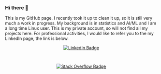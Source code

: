 ### Hi there 👋

This is my GitHub page. I recently took it up to clean it up, so it is still very much a work in progress. My background is in statistics and AI/ML and I am a long time Linux user. This is my private account, so will not find all my projects here. For professional activities, I would like to refer you to the my LinkedIn page, the link is below. 


<div id="badges" align="center">
  <a href="https://www.linkedin.com/in/pietergeelen/">
    <img src="https://img.shields.io/badge/LinkedIn-blue?style=for-the-badge&logo=linkedin&logoColor=white" alt="LinkedIn Badge"/>
  </a>
  <p>&emsp;</p>
  
  
  <a href="https://stackoverflow.com/users/10093446/pieter-geelen">
    <img src="https://img.shields.io/badge/stackoverflow-orange?style=for-the-badge&logo=stackoverflow&logoColor=white" alt="Stack Overflow Badge"/>
  </a>
  <p>&emsp;</p>
  
  
  <img src="https://komarev.com/ghpvc/?username=psmgeelen&style=flat-square&color=blue" alt=""/>
</div>




<!--
**psmgeelen/psmgeelen** is a ✨ _special_ ✨ repository because its `README.md` (this file) appears on your GitHub profile.

Here are some ideas to get you started:

- 🔭 I’m currently working on ...
- 🌱 I’m currently learning ...
- 👯 I’m looking to collaborate on ...
- 🤔 I’m looking for help with ...
- 💬 Ask me about ...
- 📫 How to reach me: ...
- 😄 Pronouns: ...
- ⚡ Fun fact: ...
-->
